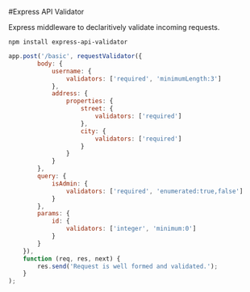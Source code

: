 #Express API Validator

Express middleware to declaritively validate incoming requests.

`npm install express-api-validator`

```javascript
app.post('/basic', requestValidator({
        body: {
            username: {
                validators: ['required', 'minimumLength:3']
            },
            address: {
            	properties: {
            		street: {
            			validators: ['required']
            		},
            		city: {
            			validators: ['required']
            		}
            	}
        	}
        },
        query: {
        	isAdmin: {
        		validators: ['required', 'enumerated:true,false']
        	}
    	},
    	params: {
    		id: {
    			validators: ['integer', 'minimum:0']
    		}
    	}
    }),
    function (req, res, next) {
        res.send('Request is well formed and validated.');
    }
);
```